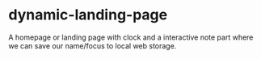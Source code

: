 # dynamic-landing-page
A homepage or landing page with clock and a interactive note part where we can save our name/focus to local web storage.
